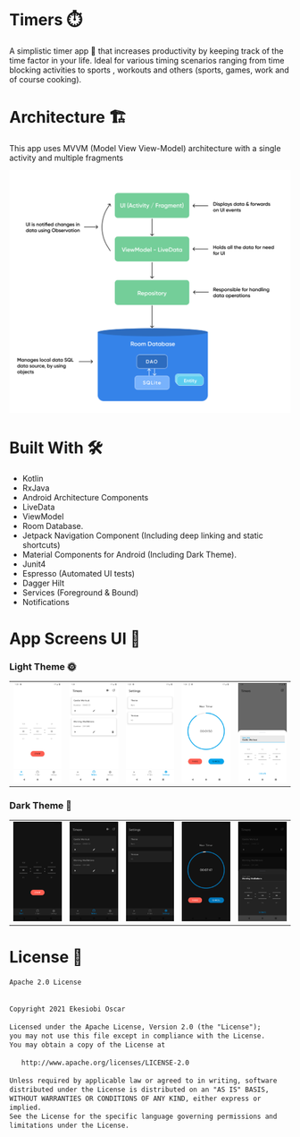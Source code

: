 # Timers :stopwatch:	
A simplistic timer app 📱 that increases productivity by keeping track of the time factor in your life. 
Ideal for various timing scenarios ranging from time blocking activities to sports , workouts and others (sports, games, work and of course cooking). 


# Architecture  🏗
This app uses MVVM (Model View View-Model) architecture with a single activity and multiple fragments

![alt text](https://github.com/oscarnipps/timer-app/blob/d0def826b6ba603bbf12b07fd8c2a582d913c2de/architecture.png "architecture")



# Built With 🛠	

* Kotlin
* RxJava 
* Android Architecture Components
* LiveData
* ViewModel
* Room Database.
* Jetpack Navigation Component (Including deep linking and static shortcuts)
* Material Components for Android (Including Dark Theme).
* Junit4
* Espresso (Automated UI tests)
* Dagger Hilt
* Services (Foreground & Bound)
* Notifications


# App Screens UI 🎨

### Light Theme 🌞
|           |           |  |   |  |
| ------------- |:-------------:        | -----:    | -----:         | -----:        |
|  ![alt text](https://github.com/oscarnipps/timer-app/blob/58fa4a143516eeac149ff7cede184135ee4c4eb8/timers_start_active.png "")      |  ![alt text](https://github.com/oscarnipps/timer-app/blob/58fa4a143516eeac149ff7cede184135ee4c4eb8/timerz_list.png "")            |  ![alt text](https://github.com/oscarnipps/timer-app/blob/58fa4a143516eeac149ff7cede184135ee4c4eb8/timers_settings.png "")     |  ![alt text](https://github.com/oscarnipps/timer-app/blob/58fa4a143516eeac149ff7cede184135ee4c4eb8/timerz_active.png "")       |  ![alt text](https://github.com/oscarnipps/timer-app/blob/58fa4a143516eeac149ff7cede184135ee4c4eb8/timerz_create.png "")       |



### Dark Theme 🌚
|           |           |  |   |  |
| ------------- |:-------------:        | -----:    | -----:         | -----:        |
|  ![alt text](https://github.com/oscarnipps/timer-app/blob/58fa4a143516eeac149ff7cede184135ee4c4eb8/timerz_start_dark.png "")      |  ![alt text](https://github.com/oscarnipps/timer-app/blob/58fa4a143516eeac149ff7cede184135ee4c4eb8/timerz_list_dark.png "")            |  ![alt text](https://github.com/oscarnipps/timer-app/blob/58fa4a143516eeac149ff7cede184135ee4c4eb8/timerz_settings_dark.png "")     |  ![alt text](https://github.com/oscarnipps/timer-app/blob/58fa4a143516eeac149ff7cede184135ee4c4eb8/timerz_active_dark.png "")       |  ![alt text](https://github.com/oscarnipps/timer-app/blob/58fa4a143516eeac149ff7cede184135ee4c4eb8/timerz_create_dark.png "")       |





# License 🔖

    Apache 2.0 License


    Copyright 2021 Ekesiobi Oscar

    Licensed under the Apache License, Version 2.0 (the "License");
    you may not use this file except in compliance with the License.
    You may obtain a copy of the License at

       http://www.apache.org/licenses/LICENSE-2.0

    Unless required by applicable law or agreed to in writing, software
    distributed under the License is distributed on an "AS IS" BASIS,
    WITHOUT WARRANTIES OR CONDITIONS OF ANY KIND, either express or implied.
    See the License for the specific language governing permissions and
    limitations under the License.
